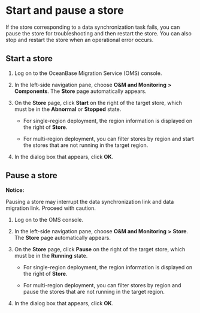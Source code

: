 # Start and pause a store

If the store corresponding to a data synchronization task fails, you can pause the store for troubleshooting and then restart the store. You can also stop and restart the store when an operational error occurs.

## Start a store

1. Log on to the OceanBase Migration Service (OMS) console.

2. In the left-side navigation pane, choose **O\&M and Monitoring** **\>** **Components**. The **Store** page automatically appears.

3. On the **Store** page, click **Start** on the right of the target store, which must be in the **Abnormal** or **Stopped** state.

   * For single-region deployment, the region information is displayed on the right of **Store**.

   * For multi-region deployment, you can filter stores by region and start the stores that are not running in the target region.

4. In the dialog box that appears, click **OK**.

## Pause a store

**Notice:**

Pausing a store may interrupt the data synchronization link and data migration link. Proceed with caution.

1. Log on to the OMS console.

2. In the left-side navigation pane, choose **O\&M and Monitoring** **\>** **Store**. The **Store** page automatically appears.

3. On the **Store** page, click **Pause** on the right of the target store, which must be in the **Running** state.

   * For single-region deployment, the region information is displayed on the right of **Store**.

   * For multi-region deployment, you can filter stores by region and pause the stores that are not running in the target region.

4. In the dialog box that appears, click **OK**.
